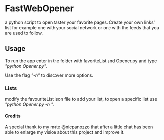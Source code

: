 # FastWebOpener
a python script to open faster your favorite pages.
Create your own links' list for example one with your social network or one with the feeds that you are used to follow.

## Usage
To run the app enter in the folder with favoriteList and Opener.py and type *"python Opener.py"*.

Use the flag *"-h"* to discover more options.


### Lists
modify the favouriteList json file to add your list, to open a specific list use *"python Opener.py -n <listName>"*.


#### Credits
A special thank to my mate @nicpanozzo that after a little chat has been able to enlarge my vision about this project and improve it.
